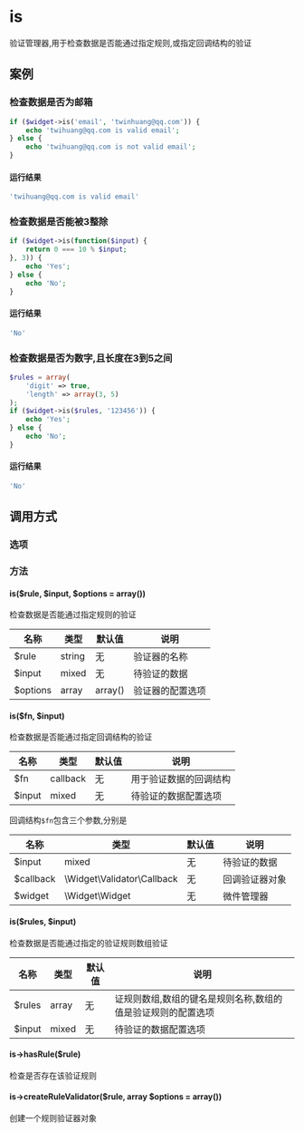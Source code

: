is
==

验证管理器,用于检查数据是否能通过指定规则,或指定回调结构的验证

案例
----

### 检查数据是否为邮箱
```php
if ($widget->is('email', 'twinhuang@qq.com')) {
    echo 'twihuang@qq.com is valid email';
} else {
    echo 'twihuang@qq.com is not valid email';
}
```

#### 运行结果
```php
'twihuang@qq.com is valid email'
```

### 检查数据是否能被3整除
```php
if ($widget->is(function($input) {
    return 0 === 10 % $input;
}, 3)) {
    echo 'Yes';
} else {
    echo 'No';
}
```

#### 运行结果
```php
'No'
```

### 检查数据是否为数字,且长度在3到5之间
```php
$rules = array(
    'digit' => true,
    'length' => array(3, 5)
);
if ($widget->is($rules, '123456')) {
    echo 'Yes';
} else {
    echo 'No';
}
```

#### 运行结果
```php
'No'
```

调用方式
--------

### 选项

### 方法

#### is($rule, $input, $options = array())
检查数据是否能通过指定规则的验证

名称       | 类型     | 默认值   | 说明
-----------|----------|----------|------
$rule      | string   | 无       | 验证器的名称
$input     | mixed    | 无       | 待验证的数据
$options   | array    | array()  | 验证器的配置选项

#### is($fn, $input)
检查数据是否能通过指定回调结构的验证

名称       | 类型     | 默认值   | 说明
-----------|----------|----------|------
$fn        | callback | 无       | 用于验证数据的回调结构
$input     | mixed    | 无       | 待验证的数据配置选项

回调结构`$fn`包含三个参数,分别是

名称       | 类型                       | 默认值   | 说明
-----------|----------------------------|----------|------
$input     | mixed                      | 无       | 待验证的数据
$callback  | \Widget\Validator\Callback | 无       | 回调验证器对象
$widget    | \Widget\Widget             | 无       | 微件管理器


#### is($rules, $input)
检查数据是否能通过指定的验证规则数组验证

名称       | 类型     | 默认值   | 说明
-----------|----------|----------|------
$rules     | array    | 无       | 证规则数组,数组的键名是规则名称,数组的值是验证规则的配置选项
$input     | mixed    | 无       | 待验证的数据配置选项

#### is->hasRule($rule)
检查是否存在该验证规则

#### is->createRuleValidator($rule, array $options = array())
创建一个规则验证器对象